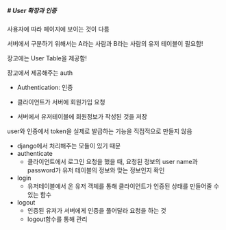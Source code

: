 ##### # User 확장과 인증
사용자에 따라 페이지에 보이는 것이 다름

서버에서 구분하기 위해서는 A라는 사람과 B라는 사람의 유저 테이블이 필요함!

장고에는 User Table을 제공함!



장고에서 제공해주는 auth

* Authentication: 인증

* 클라이언트가 서버에 회원가입 요청

* 서버에서 유저테이블에 회원정보가 작성된 것을 저장

  

user와 인증에서 token을 실제로 발급하는 기능을 직접적으로 만들지 않음

* django에서 처리해주는 모듈이 있기 때문
* authenticate
  * 클라이언트에서 로그인 요청을 했을 때, 요청된 정보의 user name과 password가 유저 테이블의 정보와 맞는 정보인지 확인
* login
  * 유저테이블에서 온 유저 객체를 통해 클라이언트가 인증된 상태를 만들어줄 수 있는 함수
* logout
  * 인증된 유저가 서버에게 인증을 풀어달라 요청을 하는 것
  * logout함수를 통해 관리